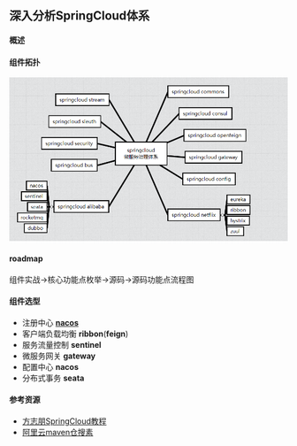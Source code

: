 ## 深入分析SpringCloud体系

#### 概述

#### 组件拓扑

![SpringCloudTopology](docs/md/docs_imgs/image-20220211235646978.png)

#### roadmap

组件实战->核心功能点枚举->源码->源码功能点流程图

#### 组件选型

- 注册中心 **[nacos](https://nacos.io/zh-cn/docs/architecture.html)**
- 客户端负载均衡 **ribbon**(**feign**)
- 服务流量控制 **sentinel**
- 微服务网关 **gateway**
- 配置中心 **nacos**
- 分布式事务 **seata**

#### 参考资源

- [方志朋SpringCloud教程](https://www.fangzhipeng.com/spring-cloud.html)
- [阿里云maven仓搜素](https://developer.aliyun.com/mvn/search)